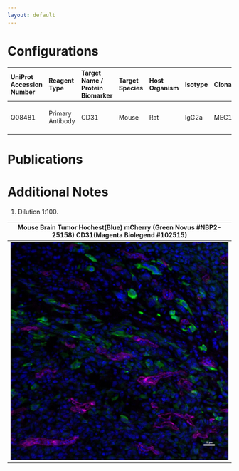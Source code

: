 ```yaml
---
layout: default
---
```


# Configurations

| UniProt Accession Number   | Reagent Type     | Target Name / Protein Biomarker   | Target Species   | Host Organism   | Isotype   | Clonality   | Vendor    |   Catalog Number | Conjugate   | RRID       | Availability   | Method                 | Tissue Preservation   | Target Tissue   | Tissue State   | Detergent          | Antigen Retrieval Conditions   | Dye Inactivation Conditions   | Recommend   | Agree                                                        | Disagree   | Contributor                                                  | Notes       |
|:---------------------------|:-----------------|:----------------------------------|:-----------------|:----------------|:----------|:------------|:----------|-----------------:|:------------|:-----------|:---------------|:-----------------------|:----------------------|:----------------|:---------------|:-------------------|:-------------------------------|:------------------------------|:------------|:-------------------------------------------------------------|:-----------|:-------------------------------------------------------------|:------------|
| Q08481                     | Primary Antibody | CD31                              | Mouse            | Rat             | IgG2a     | MEC13.3     | BioLegend |           102515 | AF647       | AB_2161030 | Stock          | Multiplexed 2D Imaging | 4% PFA Fixed Frozen   | Brain           | Tumor          | 0.3%  Triton-X-100 | NA                             | NA                            | Yes         | [0000-0002-6944-6997](https://orcid.org/0000-0002-6944-6997) | NA         | [0000-0002-6944-6997](https://orcid.org/0000-0002-6944-6997) | [1](#notes) |

# Publications



# Additional Notes

<a name="notes"></a>
1. Dilution 1:100.

| Mouse Brain Tumor Hochest(Blue) mCherry (Green Novus #NBP2-25158) CD31(Magenta Biolegend #102515) |
|:-------:|
| ![](Mouse_Brain_Tumor_Hochest_Blue_mCherry_Green_Novus_NBP2_25158_CD31_Magenta_Biolegend_102515.jpg) |
